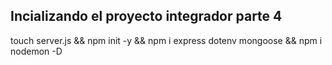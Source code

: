 ## Incializando el proyecto integrador parte 4
touch server.js && npm init -y && npm i express dotenv mongoose && npm i nodemon -D
